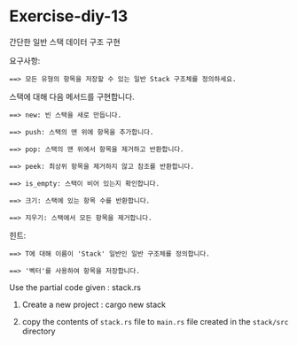 # Exercise-diy-13

간단한 일반 스택 데이터 구조 구현

요구사항:

    ==> 모든 유형의 항목을 저장할 수 있는 일반 Stack 구조체를 정의하세요.

스택에 대해 다음 메서드를 구현합니다.

    ==> new: 빈 스택을 새로 만듭니다.

    ==> push: 스택의 맨 위에 항목을 추가합니다.

    ==> pop: 스택의 맨 위에서 항목을 제거하고 반환합니다.

    ==> peek: 최상위 항목을 제거하지 않고 참조를 반환합니다.

    ==> is_empty: 스택이 비어 있는지 확인합니다.

    ==> 크기: 스택에 있는 항목 수를 반환합니다.

    ==> 지우기: 스택에서 모든 항목을 제거합니다.



힌트:

    ==> T에 대해 이름이 'Stack' 일반인 일반 구조체를 정의합니다.

    ==> '벡터'를 사용하여 항목을 저장합니다.


Use the partial code given : stack.rs

1) Create a new project : cargo new stack

2) copy the contents of `stack.rs` file to `main.rs` file created in the `stack/src` directory


